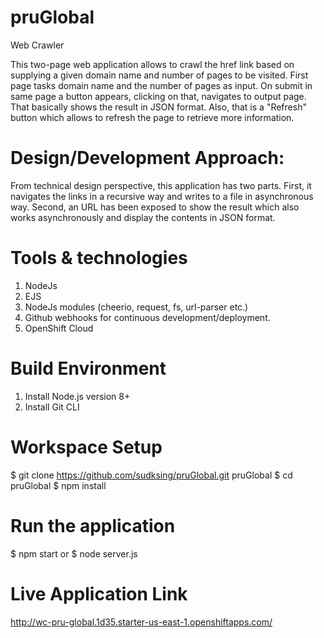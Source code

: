 # pruGlobal
Web Crawler

This two-page web application allows to crawl the href link based on supplying a given domain name and number of pages to be visited. First page tasks domain name and the number of pages as input. On submit in same page a button appears, clicking on that, navigates to output page. That basically shows the result in JSON format. Also, that is a "Refresh" button which allows to refresh the page to retrieve more information.

# Design/Development Approach:
From technical design perspective, this application has two parts. First, it navigates the links in a recursive way and writes to a file in asynchronous way. Second, an URL has been exposed to show the result which also works asynchronously and display the contents in JSON format.

# Tools & technologies
1. NodeJs
2. EJS
3. NodeJs modules (cheerio, request, fs, url-parser etc.)
4. Github webhooks for continuous development/deployment.
5. OpenShift Cloud

# Build Environment
1. Install Node.js version 8+
2. Install Git CLI

# Workspace Setup
  $ git clone https://github.com/sudksing/pruGlobal.git pruGlobal
  $ cd pruGlobal
  $ npm install
  
# Run the application
  $ npm start 
    or
  $ node server.js

# Live Application Link
http://wc-pru-global.1d35.starter-us-east-1.openshiftapps.com/
